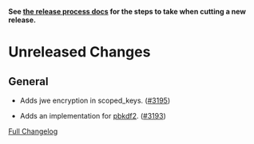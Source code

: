 **See [the release process docs](docs/howtos/cut-a-new-release.md) for the steps to take when cutting a new release.**

# Unreleased Changes

## General

- Adds jwe encryption in scoped_keys. ([#3195](https://github.com/mozilla/application-services/pull/3195))

- Adds an implementation for [pbkdf2](https://www.ietf.org/rfc/rfc2898.txt). ([#3193](https://github.com/mozilla/application-services/pull/3193))

[Full Changelog](https://github.com/mozilla/application-services/compare/v60.0.0...master)
